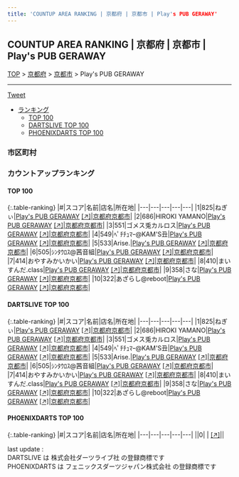 ```yaml
---
title: 'COUNTUP AREA RANKING | 京都府 | 京都市 | Play's PUB GERAWAY'
---
```

## COUNTUP AREA RANKING | 京都府 | 京都市 | Play's PUB GERAWAY

[TOP](/darts/rank/) > [京都府](/darts/rank/京都府/) > [京都市](/darts/rank/京都府/京都市/) > Play's PUB GERAWAY

___

<a href="https://twitter.com/share?ref_src=twsrc%5Etfw" data-text="COUNTUP AREA RANKING | 京都府京都市Play's PUB GERAWAY" class="twitter-share-button" data-hashtags="DARTSLIVE,PHOENIXDARTS,darts,ダーツ" data-show-count="false">Tweet</a>

* [ランキング](#カウントアップランキング)
    * [TOP 100](#top-100)
    * [DARTSLIVE TOP 100](#dartslive-top-100)
    * [PHOENIXDARTS TOP 100](#phoenixdarts-top-100)

### 市区町村

<ul>

</ul>

### カウントアップランキング

#### TOP 100



{:.table-ranking}
|#|スコア|名前|店名|所在地|
|---|---|---|---|---|
|1|825|<span class="rank-name-dl">ねぎぃ</span>|<a href="/darts/rank/shops/53d7dacad7b32091f454cb89828a1cfe.html">Play's PUB GERAWAY</a> <a href="https://search.dartslive.com/jp/shop/53d7dacad7b32091f454cb89828a1cfe">[↗]</a>|<a href="/darts/rank/京都府/京都市">京都府京都市</a>|
|2|686|<span class="rank-name-dl">HIROKI YAMANO</span>|<a href="/darts/rank/shops/53d7dacad7b32091f454cb89828a1cfe.html">Play's PUB GERAWAY</a> <a href="https://search.dartslive.com/jp/shop/53d7dacad7b32091f454cb89828a1cfe">[↗]</a>|<a href="/darts/rank/京都府/京都市">京都府京都市</a>|
|3|551|<span class="rank-name-dl">ゴメス兎カルロス</span>|<a href="/darts/rank/shops/53d7dacad7b32091f454cb89828a1cfe.html">Play's PUB GERAWAY</a> <a href="https://search.dartslive.com/jp/shop/53d7dacad7b32091f454cb89828a1cfe">[↗]</a>|<a href="/darts/rank/京都府/京都市">京都府京都市</a>|
|4|549|<span class="rank-name-dl">ﾍﾟﾁﾁｭﾏｰ@KAM&#x27;S丑</span>|<a href="/darts/rank/shops/53d7dacad7b32091f454cb89828a1cfe.html">Play's PUB GERAWAY</a> <a href="https://search.dartslive.com/jp/shop/53d7dacad7b32091f454cb89828a1cfe">[↗]</a>|<a href="/darts/rank/京都府/京都市">京都府京都市</a>|
|5|533|<span class="rank-name-dl">Arise.</span>|<a href="/darts/rank/shops/53d7dacad7b32091f454cb89828a1cfe.html">Play's PUB GERAWAY</a> <a href="https://search.dartslive.com/jp/shop/53d7dacad7b32091f454cb89828a1cfe">[↗]</a>|<a href="/darts/rank/京都府/京都市">京都府京都市</a>|
|6|505|<span class="rank-name-dl">ｼﾝﾀｳﾛｽ@茜音組</span>|<a href="/darts/rank/shops/53d7dacad7b32091f454cb89828a1cfe.html">Play's PUB GERAWAY</a> <a href="https://search.dartslive.com/jp/shop/53d7dacad7b32091f454cb89828a1cfe">[↗]</a>|<a href="/darts/rank/京都府/京都市">京都府京都市</a>|
|7|414|<span class="rank-name-dl">おやすみかいかい</span>|<a href="/darts/rank/shops/53d7dacad7b32091f454cb89828a1cfe.html">Play's PUB GERAWAY</a> <a href="https://search.dartslive.com/jp/shop/53d7dacad7b32091f454cb89828a1cfe">[↗]</a>|<a href="/darts/rank/京都府/京都市">京都府京都市</a>|
|8|410|<span class="rank-name-dl">まいすんだ.class</span>|<a href="/darts/rank/shops/53d7dacad7b32091f454cb89828a1cfe.html">Play's PUB GERAWAY</a> <a href="https://search.dartslive.com/jp/shop/53d7dacad7b32091f454cb89828a1cfe">[↗]</a>|<a href="/darts/rank/京都府/京都市">京都府京都市</a>|
|9|358|<span class="rank-name-dl">さな</span>|<a href="/darts/rank/shops/53d7dacad7b32091f454cb89828a1cfe.html">Play's PUB GERAWAY</a> <a href="https://search.dartslive.com/jp/shop/53d7dacad7b32091f454cb89828a1cfe">[↗]</a>|<a href="/darts/rank/京都府/京都市">京都府京都市</a>|
|10|322|<span class="rank-name-dl">あざらし@reboot</span>|<a href="/darts/rank/shops/53d7dacad7b32091f454cb89828a1cfe.html">Play's PUB GERAWAY</a> <a href="https://search.dartslive.com/jp/shop/53d7dacad7b32091f454cb89828a1cfe">[↗]</a>|<a href="/darts/rank/京都府/京都市">京都府京都市</a>|


#### DARTSLIVE TOP 100



{:.table-ranking}
|#|スコア|名前|店名|所在地|
|---|---|---|---|---|
|1|825|<span class="rank-name-dl">ねぎぃ</span>|<a href="/darts/rank/shops/53d7dacad7b32091f454cb89828a1cfe.html">Play's PUB GERAWAY</a> <a href="https://search.dartslive.com/jp/shop/53d7dacad7b32091f454cb89828a1cfe">[↗]</a>|<a href="/darts/rank/京都府/京都市">京都府京都市</a>|
|2|686|<span class="rank-name-dl">HIROKI YAMANO</span>|<a href="/darts/rank/shops/53d7dacad7b32091f454cb89828a1cfe.html">Play's PUB GERAWAY</a> <a href="https://search.dartslive.com/jp/shop/53d7dacad7b32091f454cb89828a1cfe">[↗]</a>|<a href="/darts/rank/京都府/京都市">京都府京都市</a>|
|3|551|<span class="rank-name-dl">ゴメス兎カルロス</span>|<a href="/darts/rank/shops/53d7dacad7b32091f454cb89828a1cfe.html">Play's PUB GERAWAY</a> <a href="https://search.dartslive.com/jp/shop/53d7dacad7b32091f454cb89828a1cfe">[↗]</a>|<a href="/darts/rank/京都府/京都市">京都府京都市</a>|
|4|549|<span class="rank-name-dl">ﾍﾟﾁﾁｭﾏｰ@KAM&#x27;S丑</span>|<a href="/darts/rank/shops/53d7dacad7b32091f454cb89828a1cfe.html">Play's PUB GERAWAY</a> <a href="https://search.dartslive.com/jp/shop/53d7dacad7b32091f454cb89828a1cfe">[↗]</a>|<a href="/darts/rank/京都府/京都市">京都府京都市</a>|
|5|533|<span class="rank-name-dl">Arise.</span>|<a href="/darts/rank/shops/53d7dacad7b32091f454cb89828a1cfe.html">Play's PUB GERAWAY</a> <a href="https://search.dartslive.com/jp/shop/53d7dacad7b32091f454cb89828a1cfe">[↗]</a>|<a href="/darts/rank/京都府/京都市">京都府京都市</a>|
|6|505|<span class="rank-name-dl">ｼﾝﾀｳﾛｽ@茜音組</span>|<a href="/darts/rank/shops/53d7dacad7b32091f454cb89828a1cfe.html">Play's PUB GERAWAY</a> <a href="https://search.dartslive.com/jp/shop/53d7dacad7b32091f454cb89828a1cfe">[↗]</a>|<a href="/darts/rank/京都府/京都市">京都府京都市</a>|
|7|414|<span class="rank-name-dl">おやすみかいかい</span>|<a href="/darts/rank/shops/53d7dacad7b32091f454cb89828a1cfe.html">Play's PUB GERAWAY</a> <a href="https://search.dartslive.com/jp/shop/53d7dacad7b32091f454cb89828a1cfe">[↗]</a>|<a href="/darts/rank/京都府/京都市">京都府京都市</a>|
|8|410|<span class="rank-name-dl">まいすんだ.class</span>|<a href="/darts/rank/shops/53d7dacad7b32091f454cb89828a1cfe.html">Play's PUB GERAWAY</a> <a href="https://search.dartslive.com/jp/shop/53d7dacad7b32091f454cb89828a1cfe">[↗]</a>|<a href="/darts/rank/京都府/京都市">京都府京都市</a>|
|9|358|<span class="rank-name-dl">さな</span>|<a href="/darts/rank/shops/53d7dacad7b32091f454cb89828a1cfe.html">Play's PUB GERAWAY</a> <a href="https://search.dartslive.com/jp/shop/53d7dacad7b32091f454cb89828a1cfe">[↗]</a>|<a href="/darts/rank/京都府/京都市">京都府京都市</a>|
|10|322|<span class="rank-name-dl">あざらし@reboot</span>|<a href="/darts/rank/shops/53d7dacad7b32091f454cb89828a1cfe.html">Play's PUB GERAWAY</a> <a href="https://search.dartslive.com/jp/shop/53d7dacad7b32091f454cb89828a1cfe">[↗]</a>|<a href="/darts/rank/京都府/京都市">京都府京都市</a>|


#### PHOENIXDARTS TOP 100



{:.table-ranking}
|#|スコア|名前|店名|所在地|
|---|---|---|---|---|
||0|<span class="rank-name-dl"> </span>|<a href="/darts/rank/shops/.html"></a> <a href="">[↗]</a>|<a href="/darts/rank//"></a>|


<div class="footer border-top border-gray-light mt-5 pt-3 text-right text-gray">
    last update : <span style="font-weight: italic" id="foot_last_modified"></span><br />
    DARTSLIVE は 株式会社ダーツライブ社 の登録商標です<br />
    PHOENIXDARTS は フェニックスダーツジャパン株式会社 の登録商標です<br />
</div>

<script src="https://cdnjs.cloudflare.com/ajax/libs/jquery.tablesorter/2.31.3/js/jquery.tablesorter.min.js" integrity="sha512-qzgd5cYSZcosqpzpn7zF2ZId8f/8CHmFKZ8j7mU4OUXTNRd5g+ZHBPsgKEwoqxCtdQvExE5LprwwPAgoicguNg==" crossorigin="anonymous" referrerpolicy="no-referrer"></script>
<link rel="stylesheet" href="https://cdnjs.cloudflare.com/ajax/libs/jquery.tablesorter/2.31.3/css/theme.default.min.css" integrity="sha512-wghhOJkjQX0Lh3NSWvNKeZ0ZpNn+SPVXX1Qyc9OCaogADktxrBiBdKGDoqVUOyhStvMBmJQ8ZdMHiR3wuEq8+w==" crossorigin="anonymous" referrerpolicy="no-referrer" />
<script>
$(function() {
    $(".table-ranking").tablesorter({sortList:[[0, 0]]});
    $("#foot_last_modified").text(formatDate(new Date(document.lastModified), 'yyyy-MM-dd HH:mm:ss'));
});
</script>

<script async src="https://platform.twitter.com/widgets.js" charset="utf-8"></script>